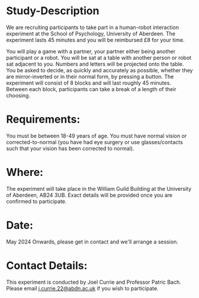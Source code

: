 # Study-Description
We are recruiting participants to take part in a human-robot interaction experiment at the School of Psychology, University of Aberdeen. 
The experiment lasts 45 minutes and you will be reimbursed £8 for your time. 

You will play a game with a partner, your partner either being another participant or a robot. You will be sat at a table with another person or robot sat adjacent to you. Numbers and letters will be projected onto the table. You be asked to decide, as quickly and accurately as possible, whether they are mirror-inverted or in their normal form, by pressing a button. The experiment will consist of 8 blocks and will last roughly 45 minutes. Between each block, participants can take a break of a length of their choosing.
# Requirements:
You must be between 18-49 years of age.
You must have normal vision or corrected-to-normal (you have had eye surgery or use glasses/contacts such that your vision has been corrected to normal).
# Where:
The experiment will take place in the William Guild Building at the University of Aberdeen, AB24 3UB. Exact details will be provided once you are confirmed to participate.
# Date:
May 2024 Onwards, please get in contact and we'll arrange a session. 
# Contact Details:
This experiment is conducted by Joel Currie and Professor Patric Bach.
Please email j.currie.22@abdn.ac.uk if you wish to participate. 
